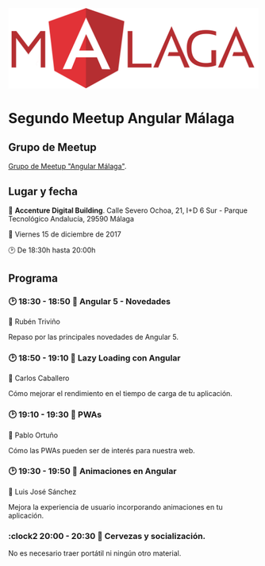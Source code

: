 <img src="logo_angular2.png">

# Segundo Meetup Angular Málaga

## Grupo de Meetup

[Grupo de Meetup "Angular Málaga"](https://www.meetup.com/es-ES/preview/Angular-Malaga).

## Lugar y fecha

:round_pushpin: **Accenture Digital Building**. Calle Severo Ochoa, 21, I+D 6 Sur - Parque Tecnológico Andalucía, 29590 Málaga

:date: Viernes 15 de diciembre de 2017

:clock2: De 18:30h hasta 20:00h

## Programa

### :clock2: 18:30 - 18:50 :speech_balloon: Angular 5 - Novedades

:man: Rubén Triviño

Repaso por las principales novedades de Angular 5.

### :clock2: 18:50 - 19:10 :speech_balloon: Lazy Loading con Angular

:man: Carlos Caballero

Cómo mejorar el rendimiento en el tiempo de carga de tu aplicación.

### :clock2: 19:10 - 19:30 :speech_balloon: PWAs

:man: Pablo Ortuño

Cómo las PWAs pueden ser de interés para nuestra web.

### :clock2: 19:30 - 19:50 :speech_balloon: Animaciones en Angular

:man: Luis José Sánchez

Mejora la experiencia de usuario incorporando animaciones en tu aplicación.

### :clock2 20:00 - 20:30 :beers: Cervezas y socialización.

No es necesario traer portátil ni ningún otro material.
